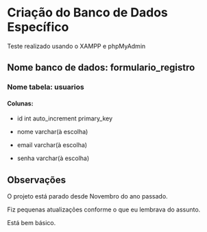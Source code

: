 # Criação do Banco de Dados Específico

Teste realizado usando o XAMPP e phpMyAdmin

## Nome banco de dados: formulario_registro

### Nome tabela: usuarios

#### Colunas:

- id int auto_increment primary_key

- nome varchar(à escolha)

- email varchar(à escolha)

- senha varchar(à escolha)

## Observações

O projeto está parado desde Novembro do ano passado.

Fiz pequenas atualizações conforme o que eu lembrava do assunto.

Está bem básico.
